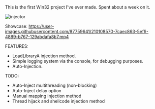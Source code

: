 This is the first Win32 project I've ever made. Spent about a week on it.


![injector](https://user-images.githubusercontent.com/87759641/210108906-18a24d45-63e4-4cc9-8c0d-c6a38c21981b.png)


Showcase:
https://user-images.githubusercontent.com/87759641/210108570-7caec863-5ef9-4889-b767-129abdafa8b7.mp4

FEATURES:
- LoadLibraryA injection method.
- Simple logging system via the console, for debugging purposes.
- Auto-Injection.

TODO:
- Auto-Inject multithreading (non-blocking)
- Auto-Inject delay option
- Manual mapping injection method
- Thread hijack and shellcode injection method


